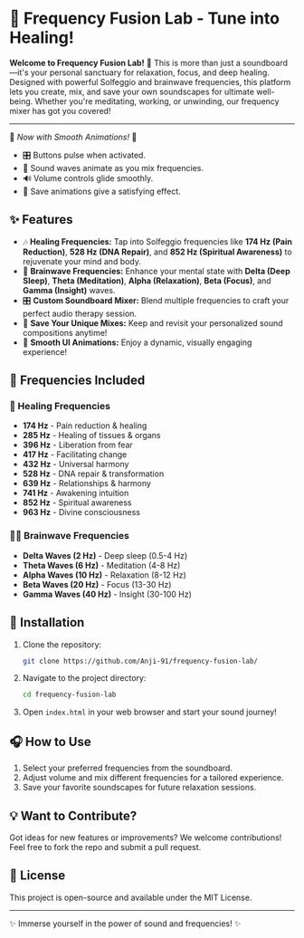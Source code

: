 # 🎵 Frequency Fusion Lab - Tune into Healing!

**Welcome to Frequency Fusion Lab!** 🌟 This is more than just a soundboard—it's your personal sanctuary for relaxation, focus, and deep healing. Designed with powerful Solfeggio and brainwave frequencies, this platform lets you create, mix, and save your own soundscapes for ultimate well-being. Whether you're meditating, working, or unwinding, our frequency mixer has got you covered!

---

🚀 *Now with Smooth Animations!* 🚀
- 🎛 Buttons pulse when activated.
- 🌊 Sound waves animate as you mix frequencies.
- 🔊 Volume controls glide smoothly.
- 💾 Save animations give a satisfying effect.

## ✨ Features
- 🎶 **Healing Frequencies:** Tap into Solfeggio frequencies like **174 Hz (Pain Reduction)**, **528 Hz (DNA Repair)**, and **852 Hz (Spiritual Awareness)** to rejuvenate your mind and body.
- 🧠 **Brainwave Frequencies:** Enhance your mental state with **Delta (Deep Sleep)**, **Theta (Meditation)**, **Alpha (Relaxation)**, **Beta (Focus)**, and **Gamma (Insight)** waves.
- 🎛 **Custom Soundboard Mixer:** Blend multiple frequencies to craft your perfect audio therapy session.
- 💾 **Save Your Unique Mixes:** Keep and revisit your personalized sound compositions anytime!
- 🎨 **Smooth UI Animations:** Enjoy a dynamic, visually engaging experience!

## 🎼 Frequencies Included
### 🌿 Healing Frequencies
- **174 Hz** - Pain reduction & healing
- **285 Hz** - Healing of tissues & organs
- **396 Hz** - Liberation from fear
- **417 Hz** - Facilitating change
- **432 Hz** - Universal harmony
- **528 Hz** - DNA repair & transformation
- **639 Hz** - Relationships & harmony
- **741 Hz** - Awakening intuition
- **852 Hz** - Spiritual awareness
- **963 Hz** - Divine consciousness

### 🧘‍♂️ Brainwave Frequencies
- **Delta Waves (2 Hz)** - Deep sleep (0.5-4 Hz)
- **Theta Waves (6 Hz)** - Meditation (4-8 Hz)
- **Alpha Waves (10 Hz)** - Relaxation (8-12 Hz)
- **Beta Waves (20 Hz)** - Focus (13-30 Hz)
- **Gamma Waves (40 Hz)** - Insight (30-100 Hz)

## 🚀 Installation
1. Clone the repository:
   ```sh
   git clone https://github.com/Anji-91/frequency-fusion-lab/
   ```
2. Navigate to the project directory:
   ```sh
   cd frequency-fusion-lab
   ```
3. Open `index.html` in your web browser and start your sound journey!

## 🎧 How to Use
1. Select your preferred frequencies from the soundboard.
2. Adjust volume and mix different frequencies for a tailored experience.
3. Save your favorite soundscapes for future relaxation sessions.

## 💡 Want to Contribute?
Got ideas for new features or improvements? We welcome contributions! Feel free to fork the repo and submit a pull request.

## 📜 License
This project is open-source and available under the MIT License.

---
✨ Immerse yourself in the power of sound and frequencies! ✨

